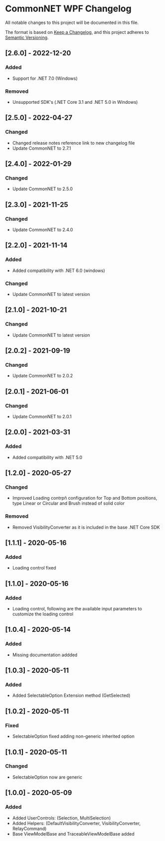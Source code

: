 ﻿# CommonNET WPF Changelog
All notable changes to this project will be documented in this file.

The format is based on [Keep a Changelog](https://keepachangelog.com/en/1.0.0/),
and this project adheres to [Semantic Versioning](https://semver.org/spec/v2.0.0.html).


## [2.6.0] - 2022-12-20
### Added
- Support for .NET 7.0 (Windows)
### Removed
- Unsupported SDK's (.NET Core 3.1 and .NET 5.0 in Windows)

## [2.5.0] - 2022-04-27
### Changed
- Changed release notes reference link to new changelog file
- Update CommonNET to 2.7.1

## [2.4.0] - 2022-01-29
### Changed
- Update CommonNET to 2.5.0

## [2.3.0] - 2021-11-25
### Changed
- Update CommonNET to 2.4.0

## [2.2.0] - 2021-11-14
### Added
- Added compatibility with .NET 6.0 (windows)
### Changed
- Update CommonNET to latest version

## [2.1.0] - 2021-10-21
### Changed
- Update CommonNET to latest version

## [2.0.2] - 2021-09-19
### Changed
- Update CommonNET to 2.0.2

## [2.0.1] - 2021-06-01
### Changed
- Update CommonNET to 2.0.1

## [2.0.0] - 2021-03-31
### Added 
- Added compatibility with .NET 5.0

## [1.2.0] - 2020-05-27
### Changed
- Improved Loading contrpñ configuration for Top and Bottom positions, type Linear or Circular and Brush instead of solid color
### Removed
- Removed VisibilityConverter as it is included in the base .NET Core SDK

## [1.1.1] - 2020-05-16
### Added 
- Loading control fixed

## [1.1.0] - 2020-05-16
### Added 
- Loading control, following are the available input parameters to customize the loading control

## [1.0.4] - 2020-05-14
### Added
- Missing documentation addded

## [1.0.3] - 2020-05-11
### Added
- Added SelectableOption Extension method (GetSelected)

## [1.0.2] - 2020-05-11
### Fixed
- SelectableOption fixed adding non-generic inherited option

## [1.0.1] - 2020-05-11
### Changed
- SelectableOption now are generic

## [1.0.0] - 2020-05-09
### Added
- Added UserControls: (Selection, MultiSelection)
- Added Helpers: (DefaultVisibilityConverter, VisibilityConverter, RelayCommand)
- Base ViewModelBase and TraceableViewModelBase added